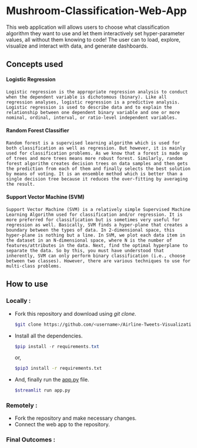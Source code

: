 # Mushroom-Classification-Web-App

This web application will allows users to choose what classification algorithm they want to use and let them interactively set hyper-parameter values, all without them knowing to code! The user can to load, explore, visualize and interact with data, and generate dashboards.

## Concepts used

#### Logistic Regression
```Logistic regression is the appropriate regression analysis to conduct when the dependent variable is dichotomous (binary). Like all regression analyses, logistic regression is a predictive analysis. Logistic regression is used to describe data and to explain the relationship between one dependent binary variable and one or more nominal, ordinal, interval, or ratio-level independent variables.```

#### Random Forest Classifier
```Random forest is a supervised learning algorithm which is used for both classification as well as regression. But however, it is mainly used for classification problems. As we know that a forest is made up of trees and more trees means more robust forest. Similarly, random forest algorithm creates decision trees on data samples and then gets the prediction from each of them and finally selects the best solution by means of voting. It is an ensemble method which is better than a single decision tree because it reduces the over-fitting by averaging the result.```

#### Support Vector Machine (SVM)
```Support Vector Machine (SVM) is a relatively simple Supervised Machine Learning Algorithm used for classification and/or regression. It is more preferred for classification but is sometimes very useful for regression as well. Basically, SVM finds a hyper-plane that creates a boundary between the types of data. In 2-dimensional space, this hyper-plane is nothing but a line. In SVM, we plot each data item in the dataset in an N-dimensional space, where N is the number of features/attributes in the data. Next, find the optimal hyperplane to separate the data. So by this, you must have understood that inherently, SVM can only perform binary classification (i.e., choose between two classes). However, there are various techniques to use for multi-class problems.```

## How to use

### Locally :

- Fork this repository and download using *git clone*.
    ```bash
    $git clone https://github.com/<username>/Airline-Tweets-Visualization-Web-App.git
    ```
- Install all the dependencies.
    ```powershell
    $pip install -r requirements.txt
    ```
    or,
    ```bash
    $pip3 install -r requirements.txt
    ```
- And, finally run the [app.py](app.py) file.
    ```bash
    $streamlit run app.py
    ```

### Remotely :
- Fork the repository and make necessary changes.
- Connect the web app to the repository.

### Final Outcomes :
